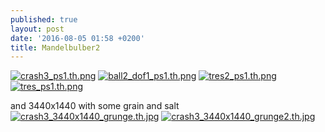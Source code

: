 ```yaml
---
published: true
layout: post
date: '2016-08-05 01:58 +0200'
title: Mandelbulber2
---
```

[![crash3_ps1.th.png](https://scrot.moe/images/2016/08/05/crash3_ps1.th.png)](https://scrot.moe/image/Hf1y) [![ball2_dof1_ps1.th.png](https://scrot.moe/images/2016/08/05/ball2_dof1_ps1.th.png)](https://scrot.moe/image/HhMU) [![tres2_ps1.th.png](https://scrot.moe/images/2016/08/05/tres2_ps1.th.png)](https://scrot.moe/image/Hrlm) [![tres_ps1.th.png](https://scrot.moe/images/2016/08/05/tres_ps1.th.png)](https://scrot.moe/image/l0S6)

and 3440x1440 with some grain and salt  
[![crash3_3440x1440_grunge.th.jpg](https://scrot.moe/images/2016/08/05/crash3_3440x1440_grunge.th.jpg)](https://scrot.moe/images/2016/08/05/crash3_3440x1440_grunge.jpg) 
[![crash3_3440x1440_grunge2.th.jpg](https://scrot.moe/images/2016/08/05/crash3_3440x1440_grunge2.th.jpg)](https://scrot.moe/images/2016/08/05/crash3_3440x1440_grunge2.jpg)
